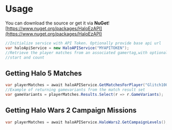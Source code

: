# Usage

You can download the source or get it via **NuGet**!
[https://www.nuget.org/packages/HaloEzAPI](https://www.nuget.org/packages/HaloEzAPI)

```C#
//Initialize service with API Token. Optionally provide base api url
var haloApiService = new HaloAPIService("MYAPITOKEN");
//Retrieve the player matches from an associated gamertag,with optional gamemode,
//start and count
```

## Getting Halo 5 Matches

```c#
var playerMatches = await haloAPIService.GetMatchesForPlayer("Glitch100", GameMode.Arena);
//Example of returning gamevariants from the match result set
var gameVariants = playerMatches.Results.Select(r => r.GameVariants);
```


## Getting Halo Wars 2 Campaign Missions

```c#
var playerMatches = await haloAPIService.HaloWars2.GetCampaignLevels();
```

